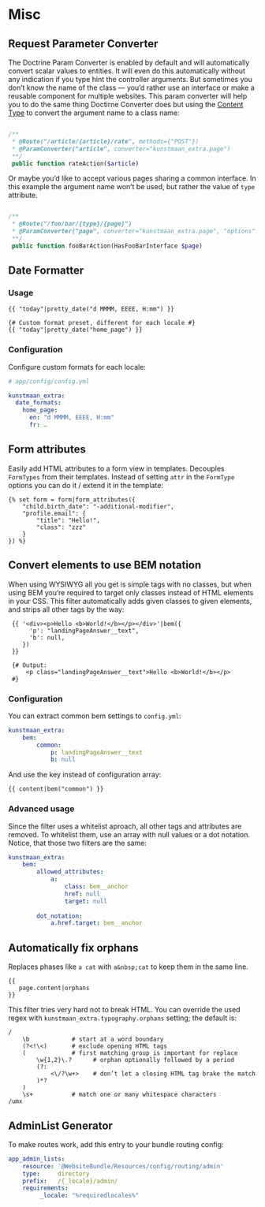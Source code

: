 # Misc

## Request Parameter Converter

The Doctrine Param Converter is enabled by default and will automatically convert scalar values to entities. It will even do this automatically without any indication if you type hint the controller arguments. But sometimes you don’t know the name of the class — you’d rather use an interface or make a reusable component for multiple websites. This param converter will help you to do the same thing Doctirne Converter does but using the [Content Type](content-type.md) to convert the argument name to a class name:

```php

/**
 * @Route("/article/{article}/rate", methods={"POST"})
 * @ParamConverter("article", converter="kunstmaan_extra.page")
 **/
 public function rateAction($article)
 ```
 
Or maybe you’d like to accept various pages sharing a common interface. In this example the argument name won’t be used, but rather the value of `type` attribute.
 
```php

/**
 * @Route("/foo/bar/{type}/{page}")
 * @ParamConverter("page", converter="kunstmaan_extra.page", "options": { "type_field": "type" })
 **/
 public function fooBarAction(HasFooBarInterface $page)
 ```
 
## Date Formatter

### Usage

```twig
{{ "today"|pretty_date("d MMMM, EEEE, H:mm") }}

{# Custom format preset, different for each locale #} 
{{ "today"|pretty_date("home_page") }}
```

### Configuration

Configure custom formats for each locale:

```yml
# app/config/config.yml

kunstmaan_extra:
  date_formats: 
    home_page:
      en: "d MMMM, EEEE, H:mm"
      fr: …
```

## Form attributes

Easily add HTML attributes to a form view in templates. Decouples `FormTypes` from their templates. Instead of setting
`attr` in the `FormType` options you can do it / extend it in the template:

```twig
{% set form = form|form_attributes({
    "child.birth_date": "-additional-modifier",
    "profile.email": {
        "title": "Hello!",
        "class": "zzz"
    }
}) %}
```

## Convert elements to use BEM notation

When using WYSIWYG all you get is simple tags with no classes, but when using BEM you’re required to target only 
classes instead of HTML elements in your CSS. This filter automatically adds given classes to given elements, and
strips all other tags by the way:

```twig
 {{ '<div><p>Hello <b>World!</b></p></div>'|bem({
      'p': "landingPageAnswer__text",
      'b': null,
    })
 }}
 
 {# Output:
     <p class="landingPageAnswer__text">Hello <b>World!</b></p>
 #}
```

### Configuration

You can extract common bem settings to `config.yml`:

```yaml
kunstmaan_extra:
    bem:
        common: 
            p: landingPageAnswer__text
            b: null
```

And use the key instead of configuration array:

```twig
{{ content|bem("common") }}
```

### Advanced usage

Since the filter uses a whitelist aproach, all other tags and attributes are removed. To whitelist them, use an array
with null values or a dot notation. Notice, that those two filters are the same:

```yaml
kunstmaan_extra:
    bem:
        allowed_attributes:
            a: 
                class: bem__anchor
                href: null
                target: null
                
        dot_notation: 
            a.href.target: bem__anchor
```

## Automatically fix orphans

Replaces phases like `a cat` with `a&nbsp;cat` to keep them in the same line.

```twig
{{
   page.content|orphans
}}
```

This filter tries very hard not to break HTML. You can override the used regex with `kunstmaan_extra.typography.orphans` setting; the default is:

```regexp
/
    \b            # start at a word boundary
    (?<!\<)       # exclude opening HTML tags
    (             # first matching group is important for replace
        \w{1,2}\.?      # orphan optionally followed by a period
        (?:
            <\/?\w+>    # don’t let a closing HTML tag brake the match
        )*?
    )
    \s+           # match one or many whitespace characters
/umx
```

## AdminList Generator

To make routes work, add this entry to your bundle routing config: 

```yaml
app_admin_lists:
    resource: '@WebsiteBundle/Resources/config/routing/admin'
    type:     directory
    prefix:   /{_locale}/admin/
    requirements:
         _locale: "%requiredlocales%"

```
